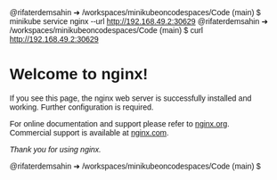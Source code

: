 @rifaterdemsahin ➜ /workspaces/minikubeoncodespaces/Code (main) $ minikube service nginx --url
http://192.168.49.2:30629
@rifaterdemsahin ➜ /workspaces/minikubeoncodespaces/Code (main) $ curl http://192.168.49.2:30629
<!DOCTYPE html>
<html>
<head>
<title>Welcome to nginx!</title>
<style>
html { color-scheme: light dark; }
body { width: 35em; margin: 0 auto;
font-family: Tahoma, Verdana, Arial, sans-serif; }
</style>
</head>
<body>
<h1>Welcome to nginx!</h1>
<p>If you see this page, the nginx web server is successfully installed and
working. Further configuration is required.</p>

<p>For online documentation and support please refer to
<a href="http://nginx.org/">nginx.org</a>.<br/>
Commercial support is available at
<a href="http://nginx.com/">nginx.com</a>.</p>

<p><em>Thank you for using nginx.</em></p>
</body>
</html>
@rifaterdemsahin ➜ /workspaces/minikubeoncodespaces/Code (main) $ 